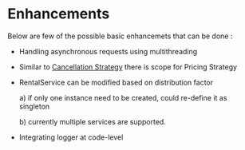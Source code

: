# Enhancements

Below are few of the possible basic enhancemets that can be done :
- Handling asynchronous requests using multithreading
- Similar to [Cancellation Strategy](https://github.com/lakshmanrevella/cars-rental/blob/master/UNOCarsRental/src/com/rental/strategy/CancellationStrategy.java) there is scope for Pricing Strategy 
- RentalService can be modified based on distribution factor
            

    a) if only one instance need to be created, could re-define it as singleton

    b) currently multiple services are supported.

- Integrating logger at code-level